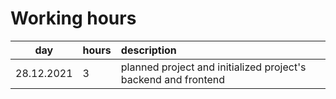 # Working hours

| day | hours | description  |
| :----:|:-----| :-----|
| 28.12.2021 | 3   | planned project and initialized project's backend and frontend |